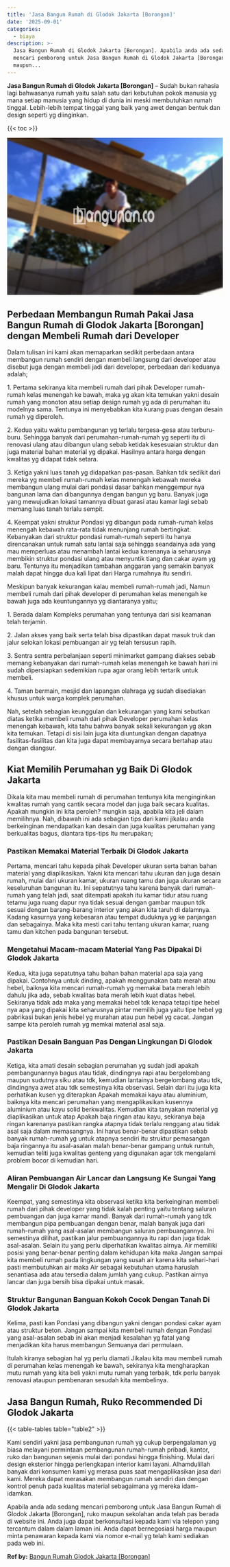 ```yaml
---
title: 'Jasa Bangun Rumah di Glodok Jakarta [Borongan]'
date: '2025-09-01'
categories:
  - biaya
description: >-
  Jasa Bangun Rumah di Glodok Jakarta [Borongan]. Apabila anda ada sedang
  mencari pemborong untuk Jasa Bangun Rumah di Glodok Jakarta [Borongan], ruko
  maupun...
---
```


**Jasa Bangun Rumah di Glodok Jakarta \[Borongan\]** – Sudah bukan rahasia lagi bahwasanya rumah yaitu salah satu dari kebutuhan pokok manusia yg mana setiap manusia yang hidup di dunia ini meski membutuhkan rumah tinggal. Lebih-lebih tempat tinggal yang baik yang awet dengan bentuk dan design seperti yg diinginkan.

{{< toc >}}

![Jasa Bangun Rumah di Glodok Jakarta [Borongan]](/images/borong-bangunan-11.png)

## Perbedaan Membangun Rumah Pakai Jasa Bangun Rumah di Glodok Jakarta \[Borongan\] dengan Membeli Rumah dari Developer

Dalam tulisan ini kami akan memaparkan sedikit perbedaan antara membangun rumah sendiri dengan membeli langsung dari developer atau disebut juga dengan membeli jadi dari developer, perbedaan dari keduanya adalah;

1\. Pertama sekiranya kita membeli rumah dari pihak Developer rumah-rumah kelas menengah ke bawah, maka yg akan kita temukan yakni desain rumah yang monoton atau setiap design rumah yg ada di perumahan itu modelnya sama. Tentunya ini menyebabkan kita kurang puas dengan desain rumah yg diperoleh.

2\. Kedua yaitu waktu pembangunan yg terlalu tergesa-gesa atau terburu-buru. Sehingga banyak dari perumahan-rumah-rumah yg seperti itu di renovasi ulang atau dibangun ulang sebab ketidak kesesuaian struktur dan juga material bahan material yg dipakai. Hasilnya antara harga dengan kwalitas yg didapat tidak setara.

3\. Ketiga yakni luas tanah yg didapatkan pas-pasan. Bahkan tdk sedikit dari mereka yg membeli rumah-rumah kelas menengah kebawah mereka membangun ulang mulai dari pondasi dasar bahkan menggempur nya bangunan lama dan dibangunnya dengan bangun yg baru. Banyak juga yang mewujudkan lokasi tamannya dibuat garasi atau kamar lagi sebab memang luas tanah terlalu sempit.

4\. Keempat yakni struktur Pondasi yg dibangun pada rumah-rumah kelas menengah kebawah rata-rata tidak menunjang rumah bertingkat. Kebanyakan dari struktur pondasi rumah-rumah seperti itu hanya direncanakan untuk rumah satu lantai saja sehingga seandainya ada yang mau memperluas atau menambah lantai kedua karenanya ia seharusnya membikin struktur pondasi ulang atau menyuntik tiang dan cakar ayam yg baru. Tentunya itu menjadikan tambahan anggaran yang semakin banyak malah dapat hingga dua kali lipat dari Harga rumahnya itu sendiri.

Meskipun banyak kekurangan kalau membeli rumah-rumah jadi, Namun membeli rumah dari pihak developer di perumahan kelas menengah ke bawah juga ada keuntungannya yg diantaranya yaitu;

1\. Berada dalam Kompleks perumahan yang tentunya dari sisi keamanan telah terjamin.

2\. Jalan akses yang baik serta telah bisa dipastikan dapat masuk truk dan jalur selokan lokasi pembuangan air yg telah tersusun rapih.

3\. Sentra sentra perbelanjaan seperti minimarket gampang diakses sebab memang kebanyakan dari rumah-rumah kelas menengah ke bawah hari ini sudah dipersiapkan sedemikian rupa agar orang lebih tertarik untuk membeli.

4\. Taman bermain, mesjid dan lapangan olahraga yg sudah disediakan khusus untuk warga komplek perumahan.

Nah, setelah sebagian keunggulan dan kekurangan yang kami sebutkan diatas ketika membeli rumah dari pihak Developer perumahan kelas menengah kebawah, kita tahu bahwa banyak sekali kekurangan yg akan kita temukan. Tetapi di sisi lain juga kita diuntungkan dengan dapatnya fasilitas-fasilitas dan kita juga dapat membayarnya secara bertahap atau dengan diangsur.

## Kiat Memilih Perumahan yg Baik Di Glodok Jakarta

Dikala kita mau membeli rumah di perumahan tentunya kita menginginkan kwalitas rumah yang cantik secara model dan juga baik secara kualitas. Apakah mungkin ini kita peroleh? mungkin saja, apabila kita jeli dalam memilihnya. Nah, dibawah ini ada sebagian tips dari kami jikalau anda berkeinginan mendapatkan kan desain dan juga kualitas perumahan yang berkualitas bagus, diantara tips-tips Itu merupakan;

### Pastikan Memakai Material Terbaik Di Glodok Jakarta

Pertama, mencari tahu kepada pihak Developer ukuran serta bahan bahan material yang diaplikasikan. Yakni kita mencari tahu ukuran dan juga desain rumah, mulai dari ukuran kamar, ukuran ruang tamu dan juga ukuran secara keseluruhan bangunan itu. Ini sepatutnya tahu karena banyak dari rumah-rumah yang telah jadi, saat ditempati apakah itu kamar tidur atau ruang tetamu juga ruang dapur nya tidak sesuai dengan gambar maupun tdk sesuai dengan barang-barang interior yang akan kita taruh di dalamnya. Kadang kasurnya yang kebesaran atau tempat duduknya yg ke panjangan dan sebagainya. Maka kita mesti cari tahu tentang ukuran kamar, ruang tamu dan kitchen pada bangunan tersebut.

### Mengetahui Macam-macam Material Yang Pas Dipakai Di Glodok Jakarta

Kedua, kita juga sepatutnya tahu bahan bahan material apa saja yang dipakai. Contohnya untuk dinding, apakah menggunakan bata merah atau hebel, baiknya kita mencari rumah-rumah yg memakai bata merah lebih dahulu jika ada, sebab kwalitas bata merah lebih kuat diatas hebel. Sekiranya tidak ada maka yang memakai hebel tdk kenapa tetapi tipe hebel nya apa yang dipakai kita seharusnya pintar memilih juga yaitu tipe hebel yg pabrikasi bukan jenis hebel yg murahan atau pun hebel yg cacat. Jangan sampe kita peroleh rumah yg memkai material asal saja.

### Pastikan Desain Banguan Pas Dengan Lingkungan Di Glodok Jakarta

Ketiga, kita amati desain sebagian perumahan yg sudah jadi apakah pembangunannya bagus atau tidak, dindingnya rapi atau bergelombang maupun sudutnya siku atau tdk, kemudian lantainya bergelombang atau tdk, dindingnya awet atau tdk semestinya kita observasi. Selain dari itu juga kita perhatikan kusen yg diterapkan Apakah memakai kayu atau aluminium, baiknya kita mencari perumahan yang mengaplikasikan kusennya aluminium atau kayu solid berkwalitas. Kemudian kita tanyakan material yg diaplikasikan untuk atap Apakah baja ringan atau kayu, sekiranya baja ringan karenanya pastikan rangka atapnya tidak terlalu renggang atau tidak asal saja dalam memasangnya. Ini harus benar-benar dipastikan sebab banyak rumah-rumah yg untuk atapnya sendiri itu struktur pemasangan baja ringannya itu asal-asalan malah benar-benar gampang untuk runtuh, kemudian teliti juga kwalitas genteng yang digunakan agar tdk mengalami problem bocor di kemudian hari.

### Aliran Pembuangan Air Lancar dan Langsung Ke Sungai Yang Mengalir Di Glodok Jakarta

Keempat, yang semestinya kita observasi ketika kita berkeinginan membeli rumah dari pihak developer yang tidak kalah penting yaitu tentang saluran pembuangan dan juga kamar mandi. Banyak dari rumah-rumah yang tdk membangun pipa pembuangan dengan benar, malah banyak juga dari rumah-rumah yang asal-asalan membangun saluran pembuangannya. Ini semestinya dilihat, pastikan jalur pembuangannya itu rapi dan juga tidak asal-asalan. Selain itu yang perlu diperhatikan kwalitas airnya. Air memiliki posisi yang benar-benar penting dalam kehidupan kita maka Jangan sampai kita membeli rumah pada lingkungan yang susah air karena kita sehari-hari pasti membutuhkan air maka Air sebagai kebutuhan utama haruslah senantiasa ada atau tersedia dalam jumlah yang cukup. Pastikan airnya lancar dan juga bersih bisa dipakai untuk masak.

### Struktur Bangunan Banguan Kokoh Cocok Dengan Tanah Di Glodok Jakarta

Kelima, pasti kan Pondasi yang dibangun yakni dengan pondasi cakar ayam atau struktur beton. Jangan sampai kita membeli rumah dengan Pondasi yang asal-asalan sebab ini akan menjadi kesalahan yg fatal yang menjadikan kita harus membangun Semuanya dari permulaan.

Itulah kiranya sebagian hal yg perlu diamati Jikalau kita mau membeli rumah di perumahan kelas menengah ke bawah, sekiranya kita mengharapkan mutu rumah yang kita beli yakni mutu rumah yang terbaik, tdk perlu banyak renovasi ataupun pembenaran sesudah kita membelinya.

## Jasa Bangun Rumah, Ruko Recommended Di Glodok Jakarta

{{< table-tables table="table2" >}}

Kami sendiri yakni jasa pembangunan rumah yg cukup berpengalaman yg biasa melayani permintaan pembangunan rumah-rumah pribadi, kantor, ruko dan bangunan sejenis mulai dari pondasi hingga finishing. Mulai dari design eksterior hingga perlengkapan interior kami layani. Alhamdulillah banyak dari konsumen kami yg merasa puas saat mengaplikasikan jasa dari kami. Mereka dapat merasakan membangun rumah sendiri dan dengan kontrol penuh pada kualitas material sebagaimana yg mereka idam-idamkan.

Apabila anda ada sedang mencari pemborong untuk Jasa Bangun Rumah di Glodok Jakarta \[Borongan\], ruko maupun sekolahan anda telah pas berada di website ini. Anda juga dapat berkonsultasi kepada kami via telepon yang tercantum dalam dalam laman ini. Anda dapat bernegosiasi harga maupun minta penawaran kepada kami via nomor e-mail yg telah kami sediakan pada web ini.

**Ref by:** [Bangun Rumah Glodok Jakarta [Borongan]](https://id.wikipedia.org/wiki/Bangun)
